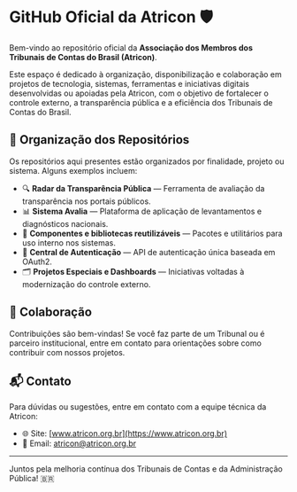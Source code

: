# GitHub Oficial da Atricon 🛡️

Bem-vindo ao repositório oficial da **Associação dos Membros dos Tribunais de Contas do Brasil (Atricon)**.

Este espaço é dedicado à organização, disponibilização e colaboração em projetos de tecnologia, sistemas, ferramentas e iniciativas digitais desenvolvidas ou apoiadas pela Atricon, com o objetivo de fortalecer o controle externo, a transparência pública e a eficiência dos Tribunais de Contas do Brasil.

## 📂 Organização dos Repositórios

Os repositórios aqui presentes estão organizados por finalidade, projeto ou sistema. Alguns exemplos incluem:

- 🔍 **Radar da Transparência Pública** — Ferramenta de avaliação da transparência nos portais públicos.
- 📊 **Sistema Avalia** — Plataforma de aplicação de levantamentos e diagnósticos nacionais.
- 🧩 **Componentes e bibliotecas reutilizáveis** — Pacotes e utilitários para uso interno nos sistemas.
- 🔐 **Central de Autenticação** — API de autenticação única baseada em OAuth2.
- 🗂️ **Projetos Especiais e Dashboards** — Iniciativas voltadas à modernização do controle externo.

## 🤝 Colaboração

Contribuições são bem-vindas! Se você faz parte de um Tribunal ou é parceiro institucional, entre em contato para orientações sobre como contribuir com nossos projetos.

## 📬 Contato

Para dúvidas ou sugestões, entre em contato com a equipe técnica da Atricon:

- 🌐 Site: [www.atricon.org.br](https://www.atricon.org.br)
- 📧 Email: atricon@atricon.org.br

---

Juntos pela melhoria contínua dos Tribunais de Contas e da Administração Pública! 🇧🇷
